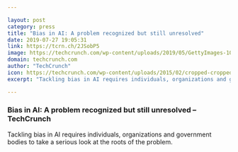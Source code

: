 ```yaml
---

layout: post
category: press
title: "Bias in AI: A problem recognized but still unresolved"
date: 2019-07-27 19:05:31
link: https://tcrn.ch/2JSobP5
image: https://techcrunch.com/wp-content/uploads/2019/05/GettyImages-1094871518.jpg?w=571
domain: techcrunch.com
author: "TechCrunch"
icon: https://techcrunch.com/wp-content/uploads/2015/02/cropped-cropped-favicon-gradient.png?w=180
excerpt: "Tackling bias in AI requires individuals, organizations and government bodies to take a serious look at the roots of the problem."

---
```


### Bias in AI: A problem recognized but still unresolved – TechCrunch

Tackling bias in AI requires individuals, organizations and government bodies to take a serious look at the roots of the problem.